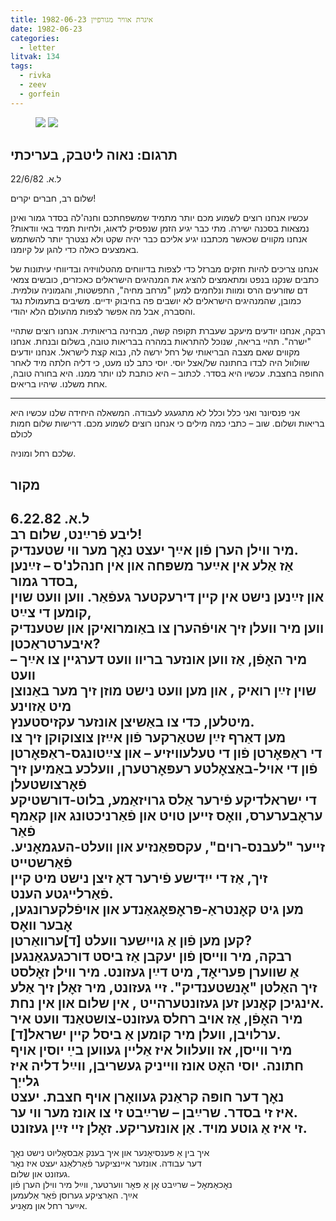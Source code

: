```yaml
---
title: 1982-06-23 איגרת אוויר מגורפיין
date: 1982-06-23
categories:
  - letter
litvak: 134
tags:
  - rivka
  - zeev
  - gorfein
---
```


<figure class="half">
    <a  href="/pupko-papers/assets/images/1982-06-23-gorfein-1.jpg">
    <img src="/pupko-papers/assets/images/1982-06-23-gorfein-1.jpg"></a>
    <a  href="/pupko-papers/assets/images/1982-06-23-gorfein-2.jpg">
    <img src="/pupko-papers/assets/images/1982-06-23-gorfein-2.jpg"></a>
</figure>

## תרגום: נאוה ליטבק, בעריכתי
ל.א. 22/6/82

שלום רב, חברים יקרים!

עכשיו אנחנו רוצים לשמוע מכם יותר מתמיד שמשפחתכם וחנה'לה בסדר גמור ואינן נמצאות בסכנה
ישירה. מתי כבר יגיע הזמן שנפסיק לדאוג, ולחיות תמיד באי וודאות?
אנחנו מקווים שכאשר מכתבנו יגיע אליכם כבר יהיה שקט ולא נצטרך יותר להשתמש באמצעים
כאלה כדי להגן על קיומנו.

אנחנו צריכים להיות חזקים מברזל כדי לצפות בדיווחים מהטלוויזיה ובדיווחי עיתונות של כתבים
שנקנו בנפט ומתאמצים להציג את המנהיגים הישראלים כאכזרים, כובשים צמאי דם שזורעים
הרס ומוות ונלחמים למען "מרחב מחיה", התפשטות, והגמוניה עולמית.
כמובן, שהמנהיגים הישראלים לא יושבים פה בחיבוק ידיים. משיבים בתעמולת נגד והסברה, אבל
מה אפשר לצפות מהעולם הלא יהודי.

רבקה, אנחנו יודעים מיעקב שעברת תקופה קשה, מבחינה בריאותית. אנחנו רוצים שתהיי "ישרה".
תהיי בריאה, שנוכל להתראות במהרה בבריאות טובה, בשלום ובנחת.
אנחנו מקווים שאם מצבה הבריאותי של רחל ירשה לה, נבוא קצת לישראל.
אנחנו יודעים שוולוול היה לבדו בחתונה של/אצל יוסי. יוסי כתב לנו מעט, כי דליה חלתה מיד
לאחר החופה בחצבת. עכשיו היא בסדר. לכתוב – היא כותבת לנו יותר ממנו.
היא בחורה טובה, אחת משלנו. שיהיו בריאים.

---

אני פנסיונר ואני כלל וכלל לא מתגעגע לעבודה. המשאלה היחידה שלנו עכשיו היא בריאות ושלום.
שוב – כתבי כמה מילים כי אנחנו רוצים לשמוע מכם. דרישות שלום חמות לכולם

שלכם רחל ומוניה.

## מקור
ל.א. 6.22.82  
ליבע פֿרײַנט, שלום רב!  
מיר ווילן הערן פֿון אײַך יעצט נאׇך מער ווי שטענדיק.  
אַז אַלע אין אײַער משפּחה און אין חנהלנ'ס – זײַנען בסדר גמור,  
און זײַנען נישט אין קײן דירעקטער געפֿאַר. ווען וועט שוין קומען די צײַט,  
ווען מיר וועלן זיך אויפֿהערן צו באַומרואיקן און שטענדיק איבערטראַכטן?  
מיר האׇפֿן, אַז ווען אונזער בריוו וועט דערגיין צו אײַך – וועט  
שוין זײַן רואיק , און מען וועט נישט מוזן זיך מער באַנוצן מיט אַזוינע  
מיטלען, כּדי צו באַשיצן אונזער עקזיסטענץ.  
מען דאַרף זײַן שטאַרקער פֿון אײַזן צוצוקוקן זיך צו  
די ראַפּאׇרטן פֿון די טעלעוויזיע – און צײַטונגס-ראַפּאׇרטן  
פֿון די אויל-באַצאׇלטע רעפּאׇרטערן, וועלכע באַמיען זיך פֿאׇרצושטעלן  
די ישראלדיקע פֿירער אַלס גרויזאַמע, בלוט-דורשטיקע  
עראׇבערערס, וואׇס זײען טויט און פֿאַרניכטונג און קאַמף פֿאַר  
זייער "לעבנס-רוים", עקספּאַנזיע און וועלט-העגמאׇניע. פֿאַרשטייט  
זיך, אַז די ייִדישע פֿירער דאׇ זיצן נישט מיט קיין פֿאַרלייגטע הענט.  
מען גיט קאׇנטראַ-פּראׇפּאׇגאַנדע און אויפֿלקערונגען, אׇבער וואׇס  
קען מען פֿון אַ גוייִשער וועלט [ד]ערוואַרטן?  
רבקה, מיר ווייסן פֿון יעקבן אַז ביסט דורכגעגאַנגען  
אַ שווערן פּעריאׇד, מיט דײַן געזונט. מיר ווילן זאׇלסט  
זיך האַלטן "אׇנשטענדיק". זײ געזונט, מיר זאׇלן זיך אַלע  
אינגיכן קאׇנען זען געזונטערהייט , אין שלום און אין נחת.  
מיר האׇפֿן, אַז אויב רחלס געזונט-צושטאַנד וועט איר  
[ד]ערלויבן, וועלן מיר קומען אַ ביסל קיין ישראל.  
מיר ווייסן, אז וועלוול איז אַליין געווען בײַ יוסין אויף  
חתונה. יוסי האׇט אונז ווייניק געשריבן, ווײַל דליה איז גלייַך  
נאׇך דער חופּה קראַנק געוואׇרן אויף חצבת. יעצט  
איז זי בסדר. שרײַבן – שרײַבט זי צו אונז מער ווי ער.  
זי איז אַ גוטע מויד. אַן אונזעריקע. זאׇלן זיי זײַן געזונט.  
---  
איך בין אַ פּענסיאׇנער און איך בענק אַבסאׇליוט נישט נאׇך  
דער עבודה. אונזער איינציקער פֿאַרלאַנג יעצט איז נאׇר  
געזונט און שלום.  
נאׇכאַמאׇל – שרײַבט אׇן אַ פּאׇר ווערטער, ווײַל מיר ווילן הערן פֿון  
אײַך. האַרציקע גערוסן פֿאַר אַלעמען  
אײַער רחל און מאׇניע.  
